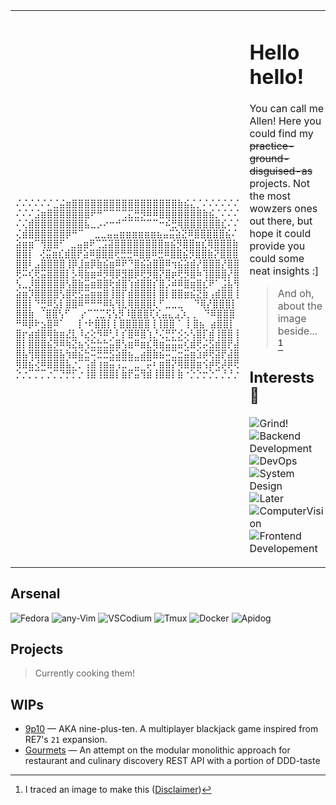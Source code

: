  <table>
  <tr>
   <td>
    
```
⠌⠌⠌⠌⠌⠌⣈⣬⣶⣿⣿⣿⣿⣿⣿⣿⣿⣿⣿⣿⣿⣿⣿⣿⣿⣿⣷⣮⣌⡈⠌⠌⠌⠌⠌⠌
⠌⠌⠌⣨⣶⣿⣿⣿⣿⣿⣿⣿⠟⠛⠉⠉⠉⢉⣍⣛⡻⠿⠿⣿⣿⣿⣿⣿⣿⣿⣷⣮⡈⠌⠌⠌
⠌⢌⣾⣿⣿⣿⣿⣿⣿⣿⣿⣧⣀⡠⠔⠒⠚⠉⠉⠉⠉⠉⠉⠒⠮⣛⢿⣿⣿⣿⣿⣿⣿⣎⠌⠌
⢌⣾⣿⣿⣿⣿⣿⣿⡿⠛⠉  ⣀⣀⣤⣤⣶⣶⣶⣶⣶⣶⣦⣤⣭⣵⣝⠿⣿⣿⣿⣿⣿⣮⠌
⣵⣶⣶⠉⢻⣿⣿⠋ ⣀⣤⣶⠟⢉⣩⣽⣿⣿⣿⣿⣿⣿⣿⣿⣶⣮⡻⣿⣿⣶⣎⢿⣿⣿⣿⣷
⣿⣿⡇ ⢜⣭⣶⣎⣾⣿⡟⣵⠿⣿⣿⣿⢟⣛⣛⠿⣿⣿⠿⣛⠿⣿⣿⣮⡻⣿⣿⣷⡝⣿⣿⣿
⣿⣿⠇⣠⣿⣿⣿⣿⢸⡿⣸⣶⡿⣷⣮⣶⠿⠟⠙⣿⣮⣵⣿⣿⠿⢲⣮⣵⣾⡜⣿⣿⣿⡜⣿⣿
⢟⠭⢎⢟⣭⣿⣿⣿⡇⡣⢿⣷⣶⠾⡻⢿⡿⣻⣿⡿⢟⡻⣿⡝⣿⡶⢟⡻⣿⠷⢹⣿⣿⣿⡜⣿
⢣⣀⡸⣿⣿⣿⣿⣿⢣⣿⣷⣭⣶⣿⣿⢗⣾⣿⢱⣾⣿⣿⡎⣿⡨⠾⠿⣿⣶⣿⣎⠟⠁⣨⣧⢻
⣵⣶⡹⣿⣿⣿⣿⢣⣿⢟⣫⣭⣶⣶⣿⢸⣿⡏⣾⣿⣿⣿⡇⣿⡇⣿⣿⣶⣮⣝⣷⢠⣾⣿⣿⢸
⣿⣿⡇⠙⣛⠿⣣⡇⣿⣿⠿⠛⠛⠛⠿⢧⢻⣇⢿⣿⣿⣿⢇⠋⣀⣀⣀  ⠙⢿⡜⣿⣿⣿⡇
⣿⣿⣷ ⠈⣿⣿⢣⠋  ⡔⠉⢉⣉⢫⢣⡻⠸⣿⣿⣿⢏⢎⣤⣄⣠⡱⡀⡀ ⠙⠿⣿⣿⣿
⠛⠿⡿⠗⣢⣿⠿⠁  ⢸⠐⠗⣿⣿⡇⡇⣿⣿⣿⣿⣿⢸⢸⣿⣿⠈ ⡇⣿⣦ ⣴⣿⣿⡇
⣿⡖⣴⣾⣿⢿⣷⣶⣜⣇⠸⣔⢕⠻⠿⢃⠇⡎⣿⠿⣿⢱⡘⢌⡛⡋⡪⡢⢣⣿⡏⣾⢸⣿⣿⢸
⣿⡇⣿⣿⣿⣮⡻⠿⢷⣝⣦⢪⣓⣓⣓⣥⣿⢣⣶⠿⣶⣎⢿⣶⣭⣭⣭⢎⣾⢟⡬⣫⣾⣿⡟⣼
⣿⣧⢻⣿⣿⣿⣿⣧⢳⣾⣮⣓⠭⣛⣛⣫⣵⣿⣦⣀⣴⣿⣷⣮⠭⣉⣒⣭⣶⣱⡾⢟⣽⡟⣼⣿
⢿⣿⣮⢜⠿⣿⣿⣿⣧⡐⡉⢩⣾⢰⣶⣭⢩⣉⠉⣉⠉⡭⠆⣶⣿⡝⢿⣿⣿⣶⢪⡾⢟⡼⡿⢟
⡑⡐⡉⡉⡉⡐⡉⡙⡛⡋⡐⢸⣿⢸⣿⣿⡇⣷⡟⣭⢻⣾⢸⣿⣿⡇⣷⠐⡑⡑⡒⡑⡉⡘⡘⡐
```    
   </td>

   <td>

# Hello hello!

You can call me Allen! Here you could find my <strike> practice-ground-disguised-as</strike> projects. Not the most wowzers ones out there, but hope it could provide you could some neat insights :]

> And oh, about the image beside... [^Disclaimer]

## Interests 🌱
![Grind!](https://img.shields.io/badge/-Grind!-363a4f?style=for-the-badge) 
![Backend Development](https://img.shields.io/badge/-Backend%20Dev-24273a.svg?style=for-the-badge)
![DevOps](https://img.shields.io/badge/-DevOps-24273a.svg?style=for-the-badge)
![System Design](https://img.shields.io/badge/-System%20Design-24273a.svg?style=for-the-badge)
<br/>
![Later](https://img.shields.io/badge/-4Later-363a4f?style=for-the-badge) 
![ComputerVision](https://img.shields.io/badge/-Computer%20Vision-24273a.svg?style=for-the-badge)
![Frontend Developement](https://img.shields.io/badge/-Frontend%20Web%20Dev-24273a.svg?style=for-the-badge)

[^Disclaimer]: I traced an image to make this ([Disclaimer](https://github.com/solsteace/dotrc/tree/main/_assets#disclaimer))
    
   </td>
  </tr>
 </table>
 
## Arsenal

![Fedora](https://img.shields.io/badge/Fedora-24273a?style=for-the-badge&logo=fedora&logoColor=ffe787)
![any-Vim](https://img.shields.io/badge/%2AVIM-24273a.svg?style=for-the-badge&logo=vim&logoColor=ffe787)
![VSCodium](https://img.shields.io/badge/VSCodium-24273a.svg?style=for-the-badge&logo=visual-studio-code&logoColor=ffe787)
![Tmux](https://img.shields.io/badge/Tmux-24273a.svg?style=for-the-badge&logo=visual-studio-code&logoColor=ffe787)
![Docker](https://img.shields.io/badge/docker-24273a.svg?style=for-the-badge&logo=docker&logoColor=ffe787)
![Apidog](https://img.shields.io/badge/apidog-24273a.svg?style=for-the-badge&logoColor=ffe787)

## Projects

> Currently cooking them!

## WIPs

- [9p10](https://github.com/nineplus10) — AKA nine-plus-ten. A multiplayer blackjack game inspired from RE7's `21` expansion.
- [Gourmets](https://github.com/solsteace/gourmets) — An attempt on the modular monolithic approach for restaurant and culinary discovery REST API with a portion of DDD-taste

